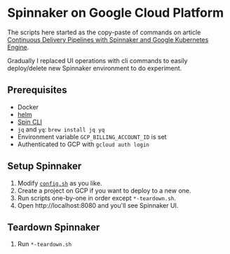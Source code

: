 
# Spinnaker on Google Cloud Platform

The scripts here started as the copy-paste of commands on article [Continuous Delivery Pipelines with Spinnaker and Google Kubernetes Engine](https://cloud.google.com/solutions/continuous-delivery-spinnaker-kubernetes-engine).

Gradually I replaced UI operations with cli commands to easily deploy/delete new Spinnaker environment to do experiment.

## Prerequisites

* Docker
* [helm](https://helm.sh/)
* [Spin CLI](https://www.spinnaker.io/guides/spin/)
* `jq` and `yq`: `brew install jq yq`
* Environment variable `GCP_BILLING_ACCOUNT_ID` is set
* Authenticated to GCP with `gcloud auth login`

## Setup Spinnaker

1. Modify [`config.sh`](./config.sh) as you like.
1. Create a project on GCP if you want to deploy to a new one.
1. Run scripts one-by-one in order except `*-teardown.sh`.
1. Open http://localhost:8080 and you'll see Spinnaker UI.

## Teardown Spinnaker

1. Run `*-teardown.sh`
